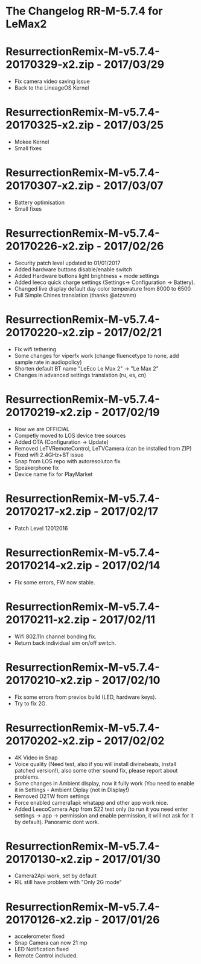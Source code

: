 # The Changelog  RR-M-5.7.4 for LeMax2

# ResurrectionRemix-M-v5.7.4-20170329-x2.zip - 2017/03/29

- Fix camera video saving issue
- Back to the LineageOS Kernel

# ResurrectionRemix-M-v5.7.4-20170325-x2.zip - 2017/03/25

- Mokee Kernel
- Small fixes

# ResurrectionRemix-M-v5.7.4-20170307-x2.zip - 2017/03/07

- Battery optimisation
- Small fixes

# ResurrectionRemix-M-v5.7.4-20170226-x2.zip - 2017/02/26

- Security patch level updated to 01/01/2017
- Added hardware buttons disable/enable switch
- Added Hardware buttons light brightness + mode settings
- Added leeco quick charge settings (Settings-> Configuration -> Battery). 
- Changed live display default day color temperature from 8000 to 6500
- Full Simple Chines translation (thanks @atzsmm)

# ResurrectionRemix-M-v5.7.4-20170220-x2.zip - 2017/02/21

- Fix wifi tethering
- Some changes for viperfx work (change fluencetype to none, add sample rate in audiopolicy)
- Shorten default BT name "LeEco Le Max 2" -> "Le Max 2"
- Changes in advanced settings translation (ru, es, cn)

# ResurrectionRemix-M-v5.7.4-20170219-x2.zip - 2017/02/19

- Now we are OFFICIAL
- Competly moved to LOS device tree sources
- Added OTA (Configuration -> Update)
- Removed LeTVRemoteControl, LeTVCamera (can be installed from ZIP)
- Fixed wifi 2.4GHz+BT issue
- Snap from LOS repo with autoresoluton fix
- Speakerphone fix
- Device name fix for PlayMarket

# ResurrectionRemix-M-v5.7.4-20170217-x2.zip - 2017/02/17

- Patch Level 12012016

# ResurrectionRemix-M-v5.7.4-20170214-x2.zip - 2017/02/14

- Fix some errors, FW now stable. 

# ResurrectionRemix-M-v5.7.4-20170211-x2.zip - 2017/02/11

- Wifi 802.11n channel bonding fix.
- Return back individual sim on/off switch.

# ResurrectionRemix-M-v5.7.4-20170210-x2.zip - 2017/02/10

- Fix some errors from previos build (LED, hardware keys).
- Try to fix 2G.

# ResurrectionRemix-M-v5.7.4-20170202-x2.zip - 2017/02/02

- 4K Video in Snap
- Voice quality (Need test, also if you will install divinebeats, install patched version!), also some other sound fix, please report about problems.
- Some changes in Ambient display, now it fully work (You need to enable it in Settings - Ambient Diplay (not in DIsplay!)
- Removed D2TW from settings
- Force enabled camera1api: whatapp and other app work nice. 
- Added LeecoCamera App from S22 test only (to run it you need enter settings -> app -> permission and enable permission, it will not ask for it by default). Panoramic dont work.

# ResurrectionRemix-M-v5.7.4-20170130-x2.zip - 2017/01/30

- Camera2Api work, set by default
- RIL still have problem with "Only 2G mode"

# ResurrectionRemix-M-v5.7.4-20170126-x2.zip - 2017/01/26

- accelerometer fixed
- Snap Camera can now 21 mp
- LED Notification fixed
- Remote Control included.
